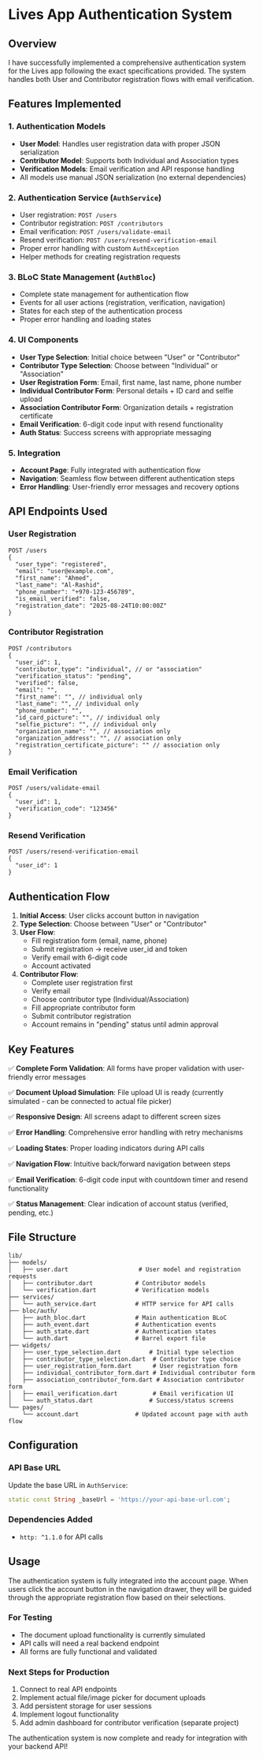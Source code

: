 # Lives App Authentication System

## Overview
I have successfully implemented a comprehensive authentication system for the Lives app following the exact specifications provided. The system handles both User and Contributor registration flows with email verification.

## Features Implemented

### 1. Authentication Models
- **User Model**: Handles user registration data with proper JSON serialization
- **Contributor Model**: Supports both Individual and Association types
- **Verification Models**: Email verification and API response handling
- All models use manual JSON serialization (no external dependencies)

### 2. Authentication Service (`AuthService`)
- User registration: `POST /users`
- Contributor registration: `POST /contributors`
- Email verification: `POST /users/validate-email`  
- Resend verification: `POST /users/resend-verification-email`
- Proper error handling with custom `AuthException`
- Helper methods for creating registration requests

### 3. BLoC State Management (`AuthBloc`)
- Complete state management for authentication flow
- Events for all user actions (registration, verification, navigation)
- States for each step of the authentication process
- Proper error handling and loading states

### 4. UI Components
- **User Type Selection**: Initial choice between "User" or "Contributor"
- **Contributor Type Selection**: Choose between "Individual" or "Association"
- **User Registration Form**: Email, first name, last name, phone number
- **Individual Contributor Form**: Personal details + ID card and selfie upload
- **Association Contributor Form**: Organization details + registration certificate
- **Email Verification**: 6-digit code input with resend functionality
- **Auth Status**: Success screens with appropriate messaging

### 5. Integration
- **Account Page**: Fully integrated with authentication flow
- **Navigation**: Seamless flow between different authentication steps
- **Error Handling**: User-friendly error messages and recovery options

## API Endpoints Used

### User Registration
```
POST /users
{
  "user_type": "registered",
  "email": "user@example.com",
  "first_name": "Ahmed",
  "last_name": "Al-Rashid", 
  "phone_number": "+970-123-456789",
  "is_email_verified": false,
  "registration_date": "2025-08-24T10:00:00Z"
}
```

### Contributor Registration
```
POST /contributors
{
  "user_id": 1,
  "contributor_type": "individual", // or "association"
  "verification_status": "pending",
  "verified": false,
  "email": "",
  "first_name": "", // individual only
  "last_name": "", // individual only
  "phone_number": "",
  "id_card_picture": "", // individual only
  "selfie_picture": "", // individual only
  "organization_name": "", // association only
  "organization_address": "", // association only
  "registration_certificate_picture": "" // association only
}
```

### Email Verification
```
POST /users/validate-email
{
  "user_id": 1,
  "verification_code": "123456"
}
```

### Resend Verification
```
POST /users/resend-verification-email
{
  "user_id": 1
}
```

## Authentication Flow

1. **Initial Access**: User clicks account button in navigation
2. **Type Selection**: Choose between "User" or "Contributor"
3. **User Flow**:
   - Fill registration form (email, name, phone)
   - Submit registration → receive user_id and token
   - Verify email with 6-digit code
   - Account activated
4. **Contributor Flow**:
   - Complete user registration first
   - Verify email
   - Choose contributor type (Individual/Association)
   - Fill appropriate contributor form
   - Submit contributor registration
   - Account remains in "pending" status until admin approval

## Key Features

✅ **Complete Form Validation**: All forms have proper validation with user-friendly error messages

✅ **Document Upload Simulation**: File upload UI is ready (currently simulated - can be connected to actual file picker)

✅ **Responsive Design**: All screens adapt to different screen sizes

✅ **Error Handling**: Comprehensive error handling with retry mechanisms

✅ **Loading States**: Proper loading indicators during API calls

✅ **Navigation Flow**: Intuitive back/forward navigation between steps

✅ **Email Verification**: 6-digit code input with countdown timer and resend functionality

✅ **Status Management**: Clear indication of account status (verified, pending, etc.)

## File Structure

```
lib/
├── models/
│   ├── user.dart                    # User model and registration requests
│   ├── contributor.dart            # Contributor models
│   └── verification.dart           # Verification models
├── services/
│   └── auth_service.dart           # HTTP service for API calls
├── bloc/auth/
│   ├── auth_bloc.dart              # Main authentication BLoC
│   ├── auth_event.dart             # Authentication events
│   ├── auth_state.dart             # Authentication states
│   └── auth.dart                   # Barrel export file
├── widgets/
│   ├── user_type_selection.dart        # Initial type selection
│   ├── contributor_type_selection.dart  # Contributor type choice
│   ├── user_registration_form.dart      # User registration form
│   ├── individual_contributor_form.dart # Individual contributor form
│   ├── association_contributor_form.dart # Association contributor form
│   ├── email_verification.dart          # Email verification UI
│   └── auth_status.dart                # Success/status screens
└── pages/
    └── account.dart                # Updated account page with auth flow
```

## Configuration

### API Base URL
Update the base URL in `AuthService`:
```dart
static const String _baseUrl = 'https://your-api-base-url.com';
```

### Dependencies Added
- `http: ^1.1.0` for API calls

## Usage

The authentication system is fully integrated into the account page. When users click the account button in the navigation drawer, they will be guided through the appropriate registration flow based on their selections.

### For Testing
- The document upload functionality is currently simulated
- API calls will need a real backend endpoint
- All forms are fully functional and validated

### Next Steps for Production
1. Connect to real API endpoints
2. Implement actual file/image picker for document uploads
3. Add persistent storage for user sessions
4. Implement logout functionality
5. Add admin dashboard for contributor verification (separate project)

The authentication system is now complete and ready for integration with your backend API!